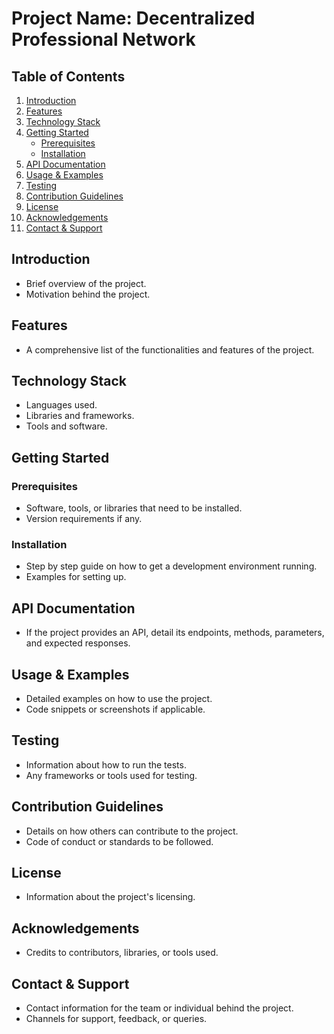 # Project Name: Decentralized Professional Network

## Table of Contents
1. [Introduction](#introduction)
2. [Features](#features)
3. [Technology Stack](#technology-stack)
4. [Getting Started](#getting-started)
    - [Prerequisites](#prerequisites)
    - [Installation](#installation)
5. [API Documentation](#api-documentation)
6. [Usage & Examples](#usage--examples)
7. [Testing](#testing)
8. [Contribution Guidelines](#contribution-guidelines)
9. [License](#license)
10. [Acknowledgements](#acknowledgements)
11. [Contact & Support](#contact--support)

## Introduction
- Brief overview of the project.
- Motivation behind the project.

## Features
- A comprehensive list of the functionalities and features of the project.

## Technology Stack
- Languages used.
- Libraries and frameworks.
- Tools and software.

## Getting Started
### Prerequisites
- Software, tools, or libraries that need to be installed.
- Version requirements if any.

### Installation
- Step by step guide on how to get a development environment running.
- Examples for setting up.

## API Documentation
- If the project provides an API, detail its endpoints, methods, parameters, and expected responses.

## Usage & Examples
- Detailed examples on how to use the project.
- Code snippets or screenshots if applicable.

## Testing
- Information about how to run the tests.
- Any frameworks or tools used for testing.

## Contribution Guidelines
- Details on how others can contribute to the project.
- Code of conduct or standards to be followed.

## License
- Information about the project's licensing.

## Acknowledgements
- Credits to contributors, libraries, or tools used.

## Contact & Support
- Contact information for the team or individual behind the project.
- Channels for support, feedback, or queries.
